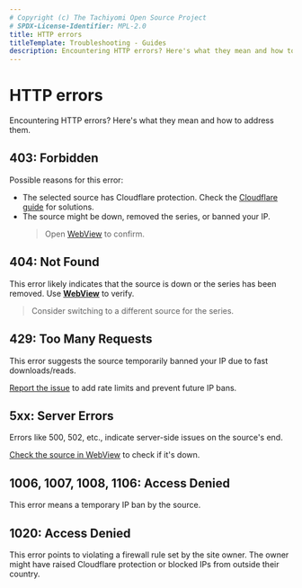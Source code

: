 ```yaml
---
# Copyright (c) The Tachiyomi Open Source Project
# SPDX-License-Identifier: MPL-2.0
title: HTTP errors
titleTemplate: Troubleshooting - Guides
description: Encountering HTTP errors? Here's what they mean and how to address them.
---
```


# HTTP errors
Encountering HTTP errors? Here's what they mean and how to address them.

## 403: Forbidden
Possible reasons for this error:
- The selected source has Cloudflare protection. Check the [Cloudflare guide](/docs/guides/troubleshooting#cloudflare) for solutions.
- The source might be down, removed the series, or banned your IP.
  > Open [WebView](/docs/guides/troubleshooting#accessing-websites-via-webview) to confirm.

## 404: Not Found
This error likely indicates that the source is down or the series has been removed. 
Use [**WebView**](/docs/guides/troubleshooting#accessing-websites-via-webview) to verify.
  > Consider switching to a different source for the series.

## 429: Too Many Requests
This error suggests the source temporarily banned your IP due to fast downloads/reads.

[Report the issue](https://github.com/yuzono/tachiyomi-extensions/issues/new/choose) to add rate limits and prevent future IP bans.

## 5xx: Server Errors
Errors like 500, 502, etc., indicate server-side issues on the source's end.

[Check the source in WebView](/docs/guides/troubleshooting#accessing-websites-via-webview) to check if it's down.

## 1006, 1007, 1008, 1106: Access Denied
This error means a temporary IP ban by the source.

## 1020: Access Denied
This error points to violating a firewall rule set by the site owner.
The owner might have raised Cloudflare protection or blocked IPs from outside their country.
